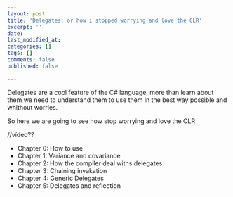 ```yaml
---
layout: post
title: 'Delegates: or how i stopped worrying and love the CLR'
excerpt: ''
date: 
last_modified_at: 
categories: []
tags: []
comments: false
published: false

---
```

Delegates are a cool feature of the C# language, more than learn about them we need to understand them to use them in the best way possible and whithout worries.

So here we are going to see how stop worrying and love the CLR

//vídeo??

* Chapter 0: How to use
* Chapter 1: Variance and covariance
* Chapter 2: How the compiler deal withs delegates
* Chapter 3: Chaining invakation
* Chapter 4: Generic Delegates
* Chapter 5: Delegates and reflection